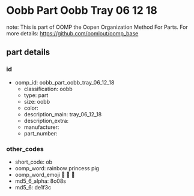 # Oobb Part Oobb Tray 06 12 18  

note: This is part of OOMP the Oopen Organization Method For Parts. For more details: https://github.com/oomlout/oomp_base

##  part details





### id
* oomp_id: oobb_part_oobb_tray_06_12_18
  * classification: oobb
  * type: part
  * size: oobb
  * color: 
  * description_main: tray_06_12_18
  * description_extra: 
  * manufacturer: 
  * part_number: 

### other_codes
* short_code: ob
* oomp_word: rainbow princess pig
* oomp_word_emoji :rainbow: :princess: :pig:
* md5_6_alpha: 8o08s
* md5_6: de1f3c